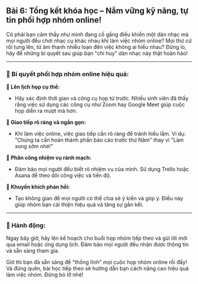 ## Bài 6: Tổng kết khóa học – Nắm vững kỹ năng, tự tin phối hợp nhóm online!

Có phải bạn cảm thấy như mình đang cố gắng điều khiển một dàn nhạc mà mọi người đều chơi nhạc cụ khác nhau khi làm việc nhóm online? Mọi thứ cứ rối tung lên, từ âm thanh nhiễu loạn đến việc không ai hiểu nhau? Đừng lo, hãy để những bí quyết sau giúp bạn "chỉ huy" dàn nhạc này thật hoàn hảo!

---

### 📌 Bí quyết phối hợp nhóm online hiệu quả:

**🔹 Lên lịch họp cụ thể:**
- Hãy xác định thời gian và công cụ họp từ trước. Nhiều sinh viên đã thấy rằng việc sử dụng các công cụ như Zoom hay Google Meet giúp cuộc họp diễn ra mượt mà hơn.

**🔹 Giao tiếp rõ ràng và ngắn gọn:**
- Khi làm việc online, việc giao tiếp cần rõ ràng để tránh hiểu lầm. Ví dụ: "Chúng ta cần hoàn thành phần báo cáo trước thứ Năm" thay vì "Làm xong sớm nhé!"

**🔹 Phân công nhiệm vụ rành mạch:**
- Đảm bảo mọi người đều biết rõ nhiệm vụ của mình. Sử dụng Trello hoặc Asana để theo dõi công việc và tiến độ.

**🔹 Khuyến khích phản hồi:**
- Tạo không gian để mọi người có thể chia sẻ ý kiến và góp ý. Điều này giúp nhóm bạn cải thiện hiệu quả và tăng sự gắn kết.

---

### 🚀 Hành động:

Ngay bây giờ, hãy lên kế hoạch cho buổi họp nhóm tiếp theo và gửi lời mời qua email hoặc ứng dụng lịch. Đảm bảo mọi người đều nhận được thông tin và sẵn sàng tham gia.

Giờ thì bạn đã sẵn sàng để "thống lĩnh" mọi cuộc họp nhóm online rồi đấy! Và đừng quên, bài học tiếp theo sẽ hướng dẫn bạn cách nâng cao hiệu quả làm việc nhóm. Đừng bỏ lỡ nhé!